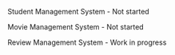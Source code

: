 Student Management System - Not started

Movie Management System - Not started

Review Management System - Work in progress
